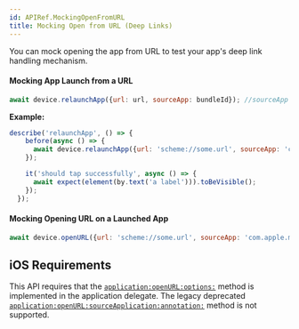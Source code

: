 ```yaml
---
id: APIRef.MockingOpenFromURL
title: Mocking Open from URL (Deep Links)
---
```


You can mock opening the app from URL to test your app's deep link handling mechanism.

#### Mocking App Launch from a URL

```js
await device.relaunchApp({url: url, sourceApp: bundleId}); //sourceApp is optional
```

**Example:**

```js
describe('relaunchApp', () => {
    before(async () => {
      await device.relaunchApp({url: 'scheme://some.url', sourceApp: 'com.apple.mobilesafari'});
    });

    it('should tap successfully', async () => {
      await expect(element(by.text('a label'))).toBeVisible();
    });
  });
```

#### Mocking Opening URL on a Launched App
```js
await device.openURL({url: 'scheme://some.url', sourceApp: 'com.apple.mobilesafari'});
```

## iOS Requirements

This API requires that the [`application:openURL:options:`](https://developer.apple.com/documentation/uikit/uiapplicationdelegate/1623112-application?language=objc) method is implemented in the application delegate. The legacy deprecated [`application:openURL:sourceApplication:annotation:`](https://developer.apple.com/documentation/uikit/uiapplicationdelegate/1623073-application?language=objc) method is not supported.
